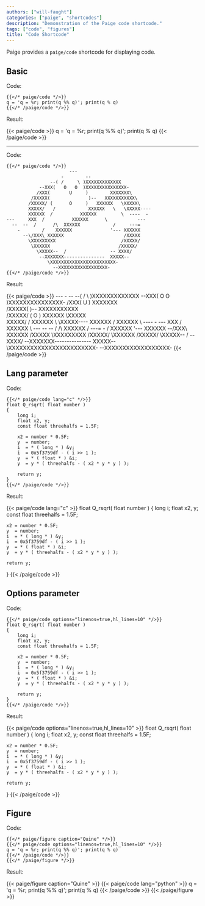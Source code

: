 ```yaml
---
authors: ["will-faught"]
categories: ["paige", "shortcodes"]
description: "Demonstration of the Paige code shortcode."
tags: ["code", "figures"]
title: "Code Shortcode"
---
```


Paige provides a `paige/code` shortcode for displaying code.

<!--more-->

## Basic

Code:

```go-text-template
{{</* paige/code */>}}
q = 'q = %r; print(q %% q)'; print(q % q)
{{</* /paige/code */>}}
```

Result:

{{< paige/code >}}
q = 'q = %r; print(q %% q)'; print(q % q)
{{< /paige/code >}}

---

Code:

```go-text-template
{{</* paige/code */>}}
                       ---
                    -        --
                --( /     \ )XXXXXXXXXXXXX
            --XXX(   O   O  )XXXXXXXXXXXXXXX-
           /XXX(       U     )        XXXXXXX\
         /XXXXX(              )--   XXXXXXXXXXX\
        /XXXXX/ (      O     )   XXXXXX   \XXXXX\
        XXXXX/   /            XXXXXX   \   \XXXXX----
        XXXXXX  /          XXXXXX         \  ----  -
---     XXX  /          XXXXXX      \           ---
  --  --  /      /\  XXXXXX            /     ---=
    -        /    XXXXXX              '--- XXXXXX
      --\/XXX\ XXXXXX                      /XXXXX
        \XXXXXXXXX                        /XXXXX/
         \XXXXXX                         /XXXXX/
           \XXXXX--  /                -- XXXX/
            --XXXXXXX---------------  XXXXX--
               \XXXXXXXXXXXXXXXXXXXXXXXX-
                 --XXXXXXXXXXXXXXXXXX-
{{</* /paige/code */>}}
```

Result:

{{< paige/code >}}
                       ---
                    -        --
                --( /     \ )XXXXXXXXXXXXX
            --XXX(   O   O  )XXXXXXXXXXXXXXX-
           /XXX(       U     )        XXXXXXX\
         /XXXXX(              )--   XXXXXXXXXXX\
        /XXXXX/ (      O     )   XXXXXX   \XXXXX\
        XXXXX/   /            XXXXXX   \   \XXXXX----
        XXXXXX  /          XXXXXX         \  ----  -
---     XXX  /          XXXXXX      \           ---
  --  --  /      /\  XXXXXX            /     ---=
    -        /    XXXXXX              '--- XXXXXX
      --\/XXX\ XXXXXX                      /XXXXX
        \XXXXXXXXX                        /XXXXX/
         \XXXXXX                         /XXXXX/
           \XXXXX--  /                -- XXXX/
            --XXXXXXX---------------  XXXXX--
               \XXXXXXXXXXXXXXXXXXXXXXXX-
                 --XXXXXXXXXXXXXXXXXX-
{{< /paige/code >}}

## Lang parameter

Code:

```go-text-template
{{</* paige/code lang="c" */>}}
float Q_rsqrt( float number )
{
	long i;
	float x2, y;
	const float threehalfs = 1.5F;

	x2 = number * 0.5F;
	y  = number;
	i  = * ( long * ) &y;
	i  = 0x5f3759df - ( i >> 1 );
	y  = * ( float * ) &i;
	y  = y * ( threehalfs - ( x2 * y * y ) );

	return y;
}
{{</* /paige/code */>}}
```

Result:

{{< paige/code lang="c" >}}
float Q_rsqrt( float number )
{
	long i;
	float x2, y;
	const float threehalfs = 1.5F;

	x2 = number * 0.5F;
	y  = number;
	i  = * ( long * ) &y;
	i  = 0x5f3759df - ( i >> 1 );
	y  = * ( float * ) &i;
	y  = y * ( threehalfs - ( x2 * y * y ) );

	return y;
}
{{< /paige/code >}}


## Options parameter

Code:

```go-text-template
{{</* paige/code options="linenos=true,hl_lines=10" */>}}
float Q_rsqrt( float number )
{
	long i;
	float x2, y;
	const float threehalfs = 1.5F;

	x2 = number * 0.5F;
	y  = number;
	i  = * ( long * ) &y;
	i  = 0x5f3759df - ( i >> 1 );
	y  = * ( float * ) &i;
	y  = y * ( threehalfs - ( x2 * y * y ) );

	return y;
}
{{</* /paige/code */>}}
```

Result:

{{< paige/code options="linenos=true,hl_lines=10" >}}
float Q_rsqrt( float number )
{
	long i;
	float x2, y;
	const float threehalfs = 1.5F;

	x2 = number * 0.5F;
	y  = number;
	i  = * ( long * ) &y;
	i  = 0x5f3759df - ( i >> 1 );
	y  = * ( float * ) &i;
	y  = y * ( threehalfs - ( x2 * y * y ) );

	return y;
}
{{< /paige/code >}}

## Figure

Code:

```go-text-template
{{</* paige/figure caption="Quine" */>}}
{{</* paige/code options="linenos=true,hl_lines=10" */>}}
q = 'q = %r; print(q %% q)'; print(q % q)
{{</* /paige/code */>}}
{{</* /paige/figure */>}}
```

Result:

{{< paige/figure caption="Quine" >}}
{{< paige/code lang="python" >}}
q = 'q = %r; print(q %% q)'; print(q % q)
{{< /paige/code >}}
{{< /paige/figure >}}
